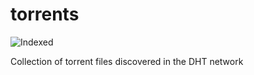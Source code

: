 torrents 
========
![Indexed](https://img.shields.io/badge/indexed-138322-blue)

Collection of torrent files discovered in the DHT network
